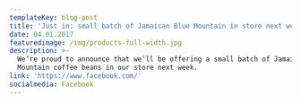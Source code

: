```yaml
---
templateKey: blog-post
title: 'Just in: small batch of Jamaican Blue Mountain in store next week'
date: 04.01.2017
featuredimage: /img/products-full-width.jpg
description: >-
  We’re proud to announce that we’ll be offering a small batch of Jamaica Blue
  Mountain coffee beans in our store next week.
link: 'https://www.facebook.com/'
socialmedia: Facebook
---
```


